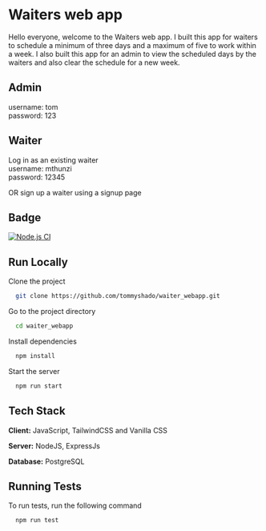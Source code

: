 # Waiters web app

Hello everyone, welcome to the Waiters web app. I built this app for waiters to schedule a minimum of three days and a maximum of five to work within a week. I also built this app for an admin to view the scheduled days by the waiters and also clear the schedule for a new week.

## Admin
<span>username<span>: tom <br>
<span>password<span>: 123

## Waiter
Log in as an existing waiter <br>
<span>username<span>: mthunzi <br>
<span>password<span>: 12345

OR sign up a waiter using a signup page

## Badge
[![Node.js CI](https://github.com/tommyshado/waiter_webapp/actions/workflows/node.js.yml/badge.svg)](https://github.com/tommyshado/waiter_webapp/actions/workflows/node.js.yml)

## Run Locally

Clone the project

```bash
  git clone https://github.com/tommyshado/waiter_webapp.git
```

Go to the project directory

```bash
  cd waiter_webapp
```

Install dependencies

```bash
  npm install
```

Start the server

```bash
  npm run start
```
## Tech Stack

**Client:** JavaScript, TailwindCSS and Vanilla CSS

**Server:** NodeJS, ExpressJs

**Database:** PostgreSQL
## Running Tests

To run tests, run the following command

```bash
  npm run test
```
